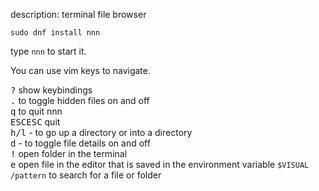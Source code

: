 description: terminal file browser

```
sudo dnf install nnn
```

type `nnn` to start it.

You can use vim keys to navigate.

<kbd>?</kbd> show keybindings\
<kbd>.</kbd> to toggle hidden files on and off\
<kbd>q</kbd> to quit nnn\
<kbd>ESC</kbd><kbd>ESC</kbd> quit\
<kbd>h/l</kbd> - to go up a directory or into a directory\
<kbd>d</kbd> - to toggle file details on and off\
<kbd>!</kbd> open folder in the terminal\
<kbd>e</kbd> open file in the editor that is saved in the environment variable `$VISUAL`\
`/pattern` to search for a file or folder
